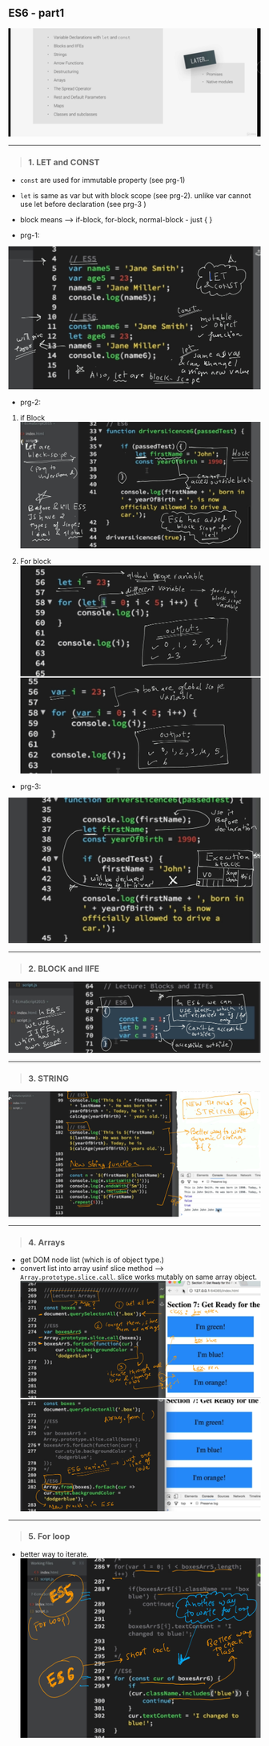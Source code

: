 ## ES6 - part1

![img](https://github.com/lekhrajdinkar/javaScript/blob/master/NOTES_JS/asset/jonas/es6/00.jpg)

---

> ### 1. LET and CONST
- `const` are used for immutable property (see prg-1)
- `let` is same as var but with block scope (see prg-2). unlike var  cannot use let before declaration (see prg-3 )
- block means --> if-block, for-block, normal-block - just { }

- prg-1:

![img](https://github.com/lekhrajdinkar/javaScript/blob/master/NOTES_JS/asset/jonas/es6/02_1.jpg)

- prg-2:
1. if Block
![img](https://github.com/lekhrajdinkar/javaScript/blob/master/NOTES_JS/asset/jonas/es6/02_2.jpg)

2. For block
![img](https://github.com/lekhrajdinkar/javaScript/blob/master/NOTES_JS/asset/jonas/es6/02_4.jpg)
![img](https://github.com/lekhrajdinkar/javaScript/blob/master/NOTES_JS/asset/jonas/es6/02_5.jpg)

- prg-3:

![img](https://github.com/lekhrajdinkar/javaScript/blob/master/NOTES_JS/asset/jonas/es6/02_3.jpg)

___

> ### 2. BLOCK and IIFE

![img](https://github.com/lekhrajdinkar/javaScript/blob/master/NOTES_JS/asset/jonas/es6/03.jpg)
___

> ### 3. STRING

![img](https://github.com/lekhrajdinkar/javaScript/blob/master/NOTES_JS/asset/jonas/es6/05.jpg)

---

> ### 4. Arrays

- get DOM node list (which is of object type.)
- convert list into array usinf slice method --> `Array.prototype.slice.call`. slice works mutably on same array object.
![img](https://github.com/lekhrajdinkar/javaScript/blob/master/NOTES_JS/asset/jonas/es6/08_1.jpg)
![img](https://github.com/lekhrajdinkar/javaScript/blob/master/NOTES_JS/asset/jonas/es6/08_2.jpg)

---

> ### 5. For loop

- better way to iterate.
![img](https://github.com/lekhrajdinkar/javaScript/blob/master/NOTES_JS/asset/jonas/es6/09.jpg)


